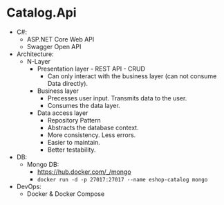 # Catalog.Api

- C#:
  - ASP.NET Core Web API
  - Swagger Open API
- Architecture:
  - N-Layer
    - Presentation layer - REST API - CRUD
      - Can only interact with the business layer (can not consume Data directly).
    - Business layer
      - Precesses user input. Transmits data to the user.
      - Consumes the data layer.
    - Data access layer
        - Repository Pattern
        - Abstracts the database context.
        - More consistency. Less errors.
        - Easier to maintain.
        - Better testability.
- DB:
  - Mongo DB:
    - https://hub.docker.com/_/mongo
    - `docker run -d -p 27017:27017 --name eshop-catalog mongo`
- DevOps:
  - Docker & Docker Compose

